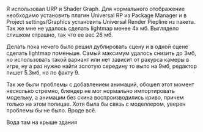 Я использовал URP и Shader Graph. Для нормального отображение необходимо установить плагин Universal RP из Package Manager и в Project settings/Graphics установить Universal Render Piepline из пакета.
Так же мне не удалось сделать lightmap менее 4х мб. Выглядело слишком страшно, так что ее вес 26 мб.

Делать пока нечего было решил дублировать сцену и в одной сцене сделать lightmap поменьше. Самый максимум удалось снизить до 3мб, но использовать такой вариант или нет зависит от ракурса камеры в игре, ну а раз нужно найти золотую середину то выло на 9мб, редактор пишет 5.3мб, но по факту 9.

Так же были проблемы с добавлением анимаций, обошел этот момент несколько стремно, блендер не мог нормально импортировать модельку, а анимации без скина воспроизводились криво, причем только на этом полицае. Хотя была бы связь с моделлером, уверен проблемы бы не было.
Вроде всё.

Вода там на крыше здания